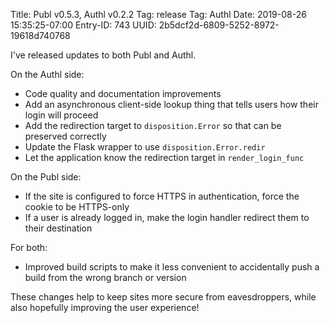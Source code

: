 Title: Publ v0.5.3, Authl v0.2.2
Tag: release
Tag: Authl
Date: 2019-08-26 15:35:25-07:00
Entry-ID: 743
UUID: 2b5dcf2d-6809-5252-8972-19618d740768

I've released updates to both Publ and Authl.

On the Authl side:

* Code quality and documentation improvements
* Add an asynchronous client-side lookup thing that tells users how their login will proceed
* Add the redirection target to `disposition.Error` so that can be preserved correctly
* Update the Flask wrapper to use `disposition.Error.redir`
* Let the application know the redirection target in `render_login_func`

On the Publ side:

* If the site is configured to force HTTPS in authentication, force the cookie to be HTTPS-only
* If a user is already logged in, make the login handler redirect them to their destination

For both:

* Improved build scripts to make it less convenient to accidentally push a build from the wrong branch or version

These changes help to keep sites more secure from eavesdroppers, while also hopefully improving the user experience!
